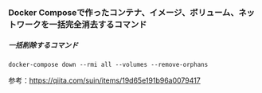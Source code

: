 ### Docker Composeで作ったコンテナ、イメージ、ボリューム、ネットワークを一括完全消去するコマンド

##### 一括削除するコマンド
`docker-compose down --rmi all --volumes --remove-orphans`

参考：https://qiita.com/suin/items/19d65e191b96a0079417
